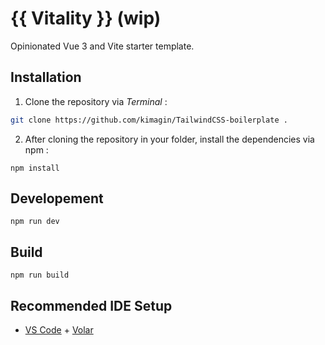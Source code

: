 # {{ Vitality }} (wip)

Opinionated Vue 3 and Vite starter template.

## Installation

1. Clone the repository via *Terminal* :

```bash
git clone https://github.com/kimagin/TailwindCSS-boilerplate .
```

2. After cloning the repository in your folder, install the dependencies via npm :

```npm
npm install
```

## Developement

```npm
npm run dev
```


## Build

```npm
npm run build
```



## Recommended IDE Setup

- [VS Code](https://code.visualstudio.com/) + [Volar](https://marketplace.visualstudio.com/items?itemName=Vue.volar)

